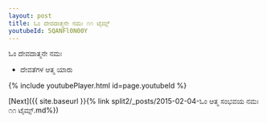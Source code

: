 ```yaml
---
layout: post
title: ಓಂ ದೇವದಾತ್ಮನೇ ನಮಃ ೧೧ ಟೈಮ್ಸ್
youtubeId: 5QANFl0N00Y
---
```

 
 
 ಓಂ ದೇವದಾತ್ಮನೇ ನಮಃ  
 
 -  ದೇವತೆಗಳ ಆತ್ಮ ಯಾರು 
 
  
 
  
 
 
 
 
 
 


{% include youtubePlayer.html id=page.youtubeId %}
 
[Next]({{ site.baseurl }}{% link  split2/_posts/2015-02-04-ಓಂ ಆತ್ಮ ಸಂಭವಯ ನಮಃ ೧೧ ಟೈಮ್ಸ್.md%})
 
